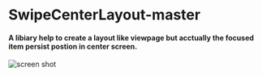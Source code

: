 # SwipeCenterLayout-master
#### A libiary help to create a layout like viewpage but acctually the focused item persist postion in center screen.
![screen shot](https://github.com/PeoceWang/SwipeCenterLayout-master/blob/master/screen_shot.gif?raw=true)
